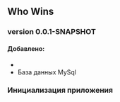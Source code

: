 ## Who Wins

### version 0.0.1-SNAPSHOT

#### Добавлено:

- 
- База данных MySql

### Инициализация приложения 
